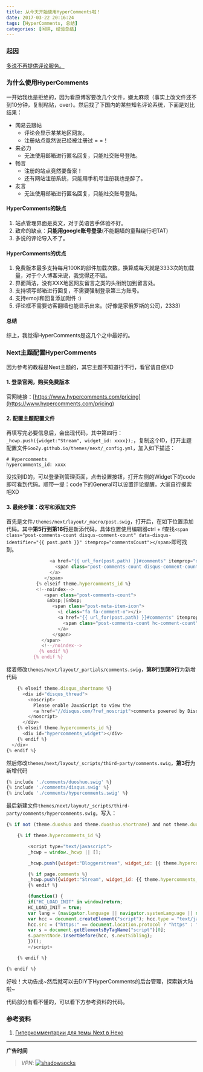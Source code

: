 ```yaml
---
title: 从今天开始使用HyperComments啦！
date: 2017-03-22 20:16:24
tags: [HyperComments, 总结]
categories: [闲碎, 经验总结]
---
```


### 起因

[多说不再提供评论服务。](http://dev.duoshuo.com/threads/58d1169ae293b89a20c57241)

<!--more-->

### 为什么使用HyperComments

一开始我也是拒绝的，因为看原博客要改几个文件，嫌太麻烦（事实上改文件还不到10分钟，复制粘贴，over）。然后找了下国内的某些知名评论系统，下面是对比结果：

- 网易云跟帖
  - 评论会显示某某地区网友。
  - 注册站点竟然说已经被注册过 = =！
- 来必力
  - 无法使用邮箱进行匿名回复，只能社交账号登陆。
- 畅言
  - 注册的站点竟然要备案！
  - 还有网站注册系统，只能用手机号注册我也是醉了。
- 友言
  - 无法使用邮箱进行匿名回复，只能社交账号登陆。

#### HyperComments的缺点

1. 站点管理界面是英文，对于英语苦手体验不好。
2. 致命的缺点：**只能用google账号登录**(不能翻墙的童鞋绕行吧TAT)
3. 多说的评论导入不了。

#### HyperComments的优点

1. 免费版本最多支持每月100K的部件加载次数。换算成每天就是3333次的加载量，对于个人博客来说，我觉得还不错。
2. 界面简洁，没有XXX地区网友留言之类的头衔附加到留言处。
3. 支持填写邮箱进行回复，不需要强制登录第三方账号。
4. 支持emoji和回复添加附件 :)
5. 评论框不需要访客翻墙也能显示出来。(好像是家俄罗斯的公司，2333)

#### 总结

综上，我觉得HyperComments是这几个之中最好的。

### Next主题配置HyperComments

因为参考的教程是Next主题的，其它主题不知道行不行，看官请自便XD

#### 1. 登录官网，购买免费版本

官网链接：[https://www.hypercomments.com/pricing](https://www.hypercomments.com/pricing)

#### 2. 配置主题配置文件

再填写完必要信息后，会出现代码，其中第四行：`_hcwp.push({widget:"Stream", widget_id: xxxx});`，复制这个ID，打开主题配置文件`GooZy.github.io/themes/next/_config.yml`，加入如下描述：
```
# Hypercomments
hypercomments_id: xxxx
```

没找到ID的，可以登录到管理页面，点击设置按钮，打开左侧的Widget下的code即可看到代码。顺带一提：code下的General可以设置评论提醒，大家自行摸索吧XD

#### 3. 最终步骤：改写和添加文件

首先是文件`/themes/next/layout/_macro/post.swig`，打开后，在如下位置添加代码。其中**第5行到第16行**是新添代码，具体位置使用编辑器ctrl + f查找`<span class="post-comments-count disqus-comment-count" data-disqus-identifier="{{ post.path }}" itemprop="commentsCount"></span>`即可找到。
``` javascript
                <a href="{{ url_for(post.path) }}#comments" itemprop="discussionUrl">
                  <span class="post-comments-count disqus-comment-count" data-disqus-identifier="{{ post.path }}" itemprop="commentsCount"></span>
                </a>
              </span>
           {% elseif theme.hypercomments_id %}
           <!--noindex-->
              <span class="post-comments-count">
               &nbsp;|&nbsp;
                 <span class="post-meta-item-icon">
                   <i class="fa fa-comment-o"></i>
                   <a href="{{ url_for(post.path) }}#comments" itemprop="discussionUrl">
                     <span class="post-comments-count hc-comment-count" data-xid="{{ post.path }}" itemprop="commentsCount"></span>
                   </a>
                 </span>
             </span>
             <!--/noindex-->
            {% endif %}
          {% endif %}
```

接着修改`themes/next/layout/_partials/comments.swig`，**第8行到第9行**为新增代码
``` javascript
    {% elseif theme.disqus_shortname %}
      <div id="disqus_thread">
        <noscript>
          Please enable JavaScript to view the
          <a href="//disqus.com/?ref_noscript">comments powered by Disqus.</a>
        </noscript>
      </div>
    {% elseif theme.hypercomments_id %}
      <div id="hypercomments_widget"></div>
    {% endif %}
  </div>
{% endif %}
```

然后修改`themes/next/layout/_scripts/third-party/comments.swig`，**第3行**为新增代码
``` javascript
{% include './comments/duoshuo.swig' %}
{% include './comments/disqus.swig' %}
{% include './comments/hypercomments.swig' %}
```

最后新建文件`themes/next/layout/_scripts/third-party/comments/hypercomments.swig`，写入：
``` javascript
{% if not (theme.duoshuo and theme.duoshuo.shortname) and not theme.duoshuo_shortname and not theme.disqus_shortname %}

	{% if theme.hypercomments_id %}

		<script type="text/javascript">
		_hcwp = window._hcwp || [];

		_hcwp.push({widget:"Bloggerstream", widget_id: {{ theme.hypercomments_id }}, selector:".hc-comment-count", label: "{\%COUNT%\}" });

		{% if page.comments %}
		_hcwp.push({widget:"Stream", widget_id: {{ theme.hypercomments_id }}, xid: "{{ page.path }}"});
		{% endif %}

		(function() {
		if("HC_LOAD_INIT" in window)return;
		HC_LOAD_INIT = true;
		var lang = (navigator.language || navigator.systemLanguage || navigator.userLanguage || "en").substr(0, 2).toLowerCase();
		var hcc = document.createElement("script"); hcc.type = "text/javascript"; hcc.async = true;
		hcc.src = ("https:" == document.location.protocol ? "https" : "http")+"://w.hypercomments.com/widget/hc/{{ theme.hypercomments_id }}/"+lang+"/widget.js";
		var s = document.getElementsByTagName("script")[0];
		s.parentNode.insertBefore(hcc, s.nextSibling);
		})();
		</script>

	{% endif %}

{% endif %}
```

好啦！大功告成~然后就可以去DIY下HyperComments的后台管理，探索新大陆啦~

代码部分有看不懂的，可以看下方参考资料的代码。

### 参考资料

1. [Гиперкомментарии для темы Next в Hexo](https://almostover.ru/2016-10/add-hypercomments-to-hexo-theme-next/)


---

**广告时间**

> *VPN*: <a href="https://portal.shadowsocks.la/aff.php?aff=11951" target="_blank">![shadowsocks](https://github.com/GooZy/GooZy.github.io/blob/hexo/source/images/shadowsocks.png?raw=true)</a>

